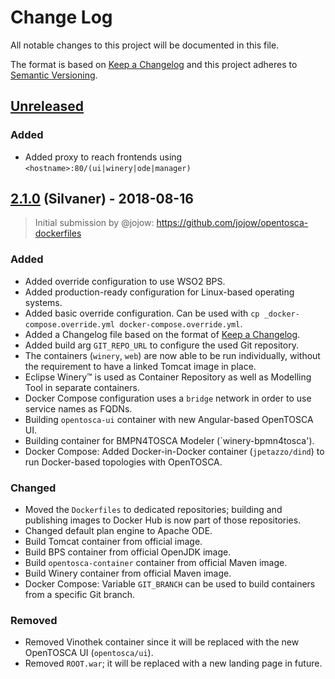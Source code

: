 # Change Log

All notable changes to this project will be documented in this file.

The format is based on [Keep a Changelog](http://keepachangelog.com/) and this project adheres to [Semantic Versioning](http://semver.org/).

## [Unreleased]

### Added

- Added proxy to reach frontends using `<hostname>:80/(ui|winery|ode|manager)`

## [2.1.0] (Silvaner) - 2018-08-16

> Initial submission by @jojow: https://github.com/jojow/opentosca-dockerfiles

### Added

- Added override configuration to use WSO2 BPS.
- Added production-ready configuration for Linux-based operating systems.
- Added basic override configuration. Can be used with `cp _docker-compose.override.yml docker-compose.override.yml`.
- Added a Changelog file based on the format of [Keep a Changelog](http://keepachangelog.com/).
- Added build arg `GIT_REPO_URL` to configure the used Git repository.
- The containers (`winery`, `web`) are now able to be run individually, without the requirement to have a linked Tomcat image in place.
- Eclipse Winery™ is used as Container Repository as well as Modelling Tool in separate containers.
- Docker Compose configuration uses a `bridge` network in order to use service names as FQDNs.
- Building `opentosca-ui` container with new Angular-based OpenTOSCA UI.
- Building container for BMPN4TOSCA Modeler (`winery-bpmn4tosca').
- Docker Compose: Added Docker-in-Docker container (`jpetazzo/dind`) to run Docker-based topologies with OpenTOSCA.

### Changed

- Moved the `Dockerfiles` to dedicated repositories; building and publishing images to Docker Hub is now part of those repositories.
- Changed default plan engine to Apache ODE.
- Build Tomcat container from official image.
- Build BPS container from official OpenJDK image.
- Build `opentosca-container` container from official Maven image.
- Build Winery container from official Maven image.
- Docker Compose: Variable `GIT_BRANCH` can be used to build containers from a specific Git branch.

### Removed

- Removed Vinothek container since it will be replaced with the new OpenTOSCA UI (`opentosca/ui`).
- Removed `ROOT.war`; it will be replaced with a new landing page in future.

[Unreleased]: https://github.com/OpenTOSCA/opentosca-docker/compare/v2.1.0...HEAD
[2.1.0]: https://github.com/OpenTOSCA/opentosca-docker/releases/tag/v2.1.0
